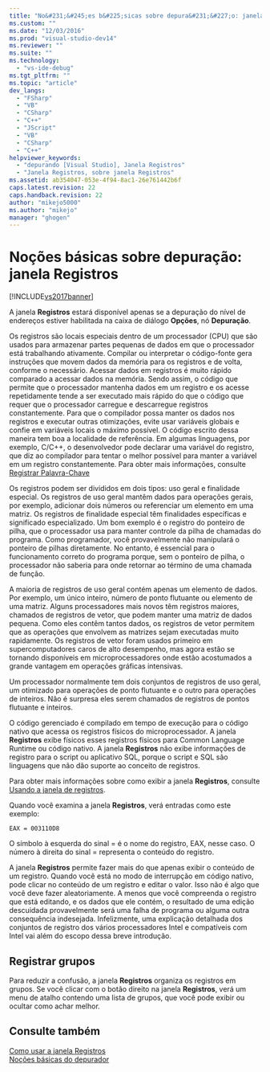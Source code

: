 ```yaml
---
title: "No&#231;&#245;es b&#225;sicas sobre depura&#231;&#227;o: janela Registros | Microsoft Docs"
ms.custom: ""
ms.date: "12/03/2016"
ms.prod: "visual-studio-dev14"
ms.reviewer: ""
ms.suite: ""
ms.technology: 
  - "vs-ide-debug"
ms.tgt_pltfrm: ""
ms.topic: "article"
dev_langs: 
  - "FSharp"
  - "VB"
  - "CSharp"
  - "C++"
  - "JScript"
  - "VB"
  - "CSharp"
  - "C++"
helpviewer_keywords: 
  - "depurando [Visual Studio], Janela Registros"
  - "Janela Registros, sobre janela Registros"
ms.assetid: ab354047-053e-4f94-8ac1-26e761442b6f
caps.latest.revision: 22
caps.handback.revision: 22
author: "mikejo5000"
ms.author: "mikejo"
manager: "ghogen"
---
```

# No&#231;&#245;es b&#225;sicas sobre depura&#231;&#227;o: janela Registros
[!INCLUDE[vs2017banner](../code-quality/includes/vs2017banner.md)]

A janela **Registros** estará disponível apenas se a depuração do nível de endereços estiver habilitada na caixa de diálogo **Opções**, nó **Depuração**.  
  
 Os registros são locais especiais dentro de um processador \(CPU\) que são usados para armazenar partes pequenas de dados em que o processador está trabalhando ativamente.  Compilar ou interpretar o código\-fonte gera instruções que movem dados da memória para os registros e de volta, conforme o necessário.  Acessar dados em registros é muito rápido comparado a acessar dados na memória. Sendo assim, o código que permite que o processador mantenha dados em um registro e os acesse repetidamente tende a ser executado mais rápido do que o código que requer que o processador carregue e descarregue registros constantemente.  Para que o compilador possa manter os dados nos registros e executar outras otimizações, evite usar variáveis globais e confie em variáveis locais o máximo possível.  O código escrito dessa maneira tem boa a localidade de referência.  Em algumas linguagens, por exemplo, C\/C\+\+, o desenvolvedor pode declarar uma variável do registro, que diz ao compilador para tentar o melhor possível para manter a variável em um registro constantemente.  Para obter mais informações, consulte [Registrar Palavra\-Chave](http://msdn.microsoft.com/pt-br/5b66905a-2f7f-4918-bb55-5e66d4bc50f9)  
  
 Os registros podem ser divididos em dois tipos: uso geral e finalidade especial.  Os registros de uso geral mantêm dados para operações gerais, por exemplo, adicionar dois números ou referenciar um elemento em uma matriz.  Os registros de finalidade especial têm finalidades específicas e significado especializado.  Um bom exemplo é o registro do ponteiro de pilha, que o processador usa para manter controle da pilha de chamadas do programa.  Como programador, você provavelmente não manipulará o ponteiro de pilhas diretamente.  No entanto, é essencial para o funcionamento correto do programa porque, sem o ponteiro de pilha, o processador não saberia para onde retornar ao término de uma chamada de função.  
  
 A maioria de registros de uso geral contém apenas um elemento de dados.  Por exemplo, um único inteiro, número de ponto flutuante ou elemento de uma matriz.  Alguns processadores mais novos têm registros maiores, chamados de registros de vetor, que podem manter uma matriz de dados pequena.  Como eles contêm tantos dados, os registros de vetor permitem que as operações que envolvem as matrizes sejam executadas muito rapidamente.  Os registros de vetor foram usados primeiro em supercomputadores caros de alto desempenho, mas agora estão se tornando disponíveis em microprocessadores onde estão acostumados a grande vantagem em operações gráficas intensivas.  
  
 Um processador normalmente tem dois conjuntos de registros de uso geral, um otimizado para operações de ponto flutuante e o outro para operações de inteiros.  Não é surpresa eles serem chamados de registros de pontos flutuante e inteiros.  
  
 O código gerenciado é compilado em tempo de execução para o código nativo que acessa os registros físicos do microprocessador.  A janela **Registros** exibe físicos esses registros físicos para Common Language Runtime ou código nativo.  A janela **Registros** não exibe informações de registro para o script ou aplicativo SQL, porque o script e SQL são linguagens que não dão suporte ao conceito de registros.  
  
 Para obter mais informações sobre como exibir a janela **Registros**, consulte [Usando a janela de registros](../debugger/how-to-use-the-registers-window.md).  
  
 Quando você examina a janela **Registros**, verá entradas como este exemplo:  
  
```  
EAX = 003110D8  
```  
  
 O símbolo à esquerda do sinal \= é o nome do registro, EAX, nesse caso.  O número à direita do sinal \= representa o conteúdo do registro.  
  
 A janela **Registros** permite fazer mais do que apenas exibir o conteúdo de um registro.  Quando você está no modo de interrupção em código nativo, pode clicar no conteúdo de um registro e editar o valor.  Isso não é algo que você deve fazer aleatoriamente.  A menos que você compreenda o registro que está editando, e os dados que ele contém, o resultado de uma edição descuidada provavelmente será uma falha de programa ou alguma outra consequência indesejada.  Infelizmente, uma explicação detalhada dos conjuntos de registro dos vários processadores Intel e compatíveis com Intel vai além do escopo dessa breve introdução.  
  
## Registrar grupos  
 Para reduzir a confusão, a janela **Registros** organiza os registros em grupos.  Se você clicar com o botão direito na janela **Registros**, verá um menu de atalho contendo uma lista de grupos, que você pode exibir ou ocultar como achar melhor.  
  
## Consulte também  
 [Como usar a janela Registros](../debugger/how-to-use-the-registers-window.md)   
 [Noções básicas do depurador](../debugger/debugger-basics.md)